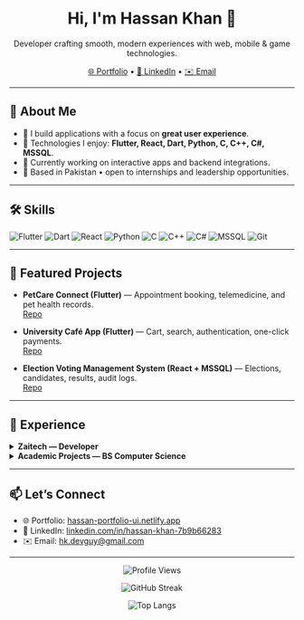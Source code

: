 <h1 align="center">Hi, I'm Hassan Khan 👋</h1>
<p align="center">
  Developer crafting smooth, modern experiences with web, mobile & game technologies.
</p>

<p align="center">
  <a href="https://hassan-portfolio-ui.netlify.app">🌐 Portfolio</a> •
  <a href="https://www.linkedin.com/in/hassan-khan-7b9b66283/">💼 LinkedIn</a> •
  <a href="mailto:hk.devguy@gmail.com">✉️ Email</a>
</p>

---

## 🔹 About Me
- 🚀 I build applications with a focus on **great user experience**.  
- 🧰 Technologies I enjoy: **Flutter, React, Dart, Python, C, C++, C#, MSSQL**.  
- 🎯 Currently working on interactive apps and backend integrations.  
- 📍 Based in Pakistan • open to internships and leadership opportunities.  

---

## 🛠️ Skills
![Flutter](https://img.shields.io/badge/Flutter-02569B?logo=flutter&logoColor=white)
![Dart](https://img.shields.io/badge/Dart-0175C2?logo=dart&logoColor=white)
![React](https://img.shields.io/badge/React-20232a?logo=react&logoColor=61DAFB)
![Python](https://img.shields.io/badge/Python-3776AB?logo=python&logoColor=white)
![C](https://img.shields.io/badge/C-00599C?logo=c&logoColor=white)
![C++](https://img.shields.io/badge/C++-00599C?logo=cplusplus&logoColor=white)
![C#](https://img.shields.io/badge/C%23-239120?logo=csharp&logoColor=white)
![MSSQL](https://img.shields.io/badge/SQL%20Server-CC2927?logo=microsoftsqlserver&logoColor=white)
![Git](https://img.shields.io/badge/Git-F05032?logo=git&logoColor=white)

---

## 🚀 Featured Projects
- **PetCare Connect (Flutter)** — Appointment booking, telemedicine, and pet health records.  
  [Repo](https://github.com/your-username/petcare-connect)  

- **University Café App (Flutter)** — Cart, search, authentication, one-click payments.  
  [Repo](https://github.com/your-username/university-cafe)  

- **Election Voting Management System (React + MSSQL)** — Elections, candidates, results, audit logs.  
  [Repo](https://github.com/your-username/voting-management)  

---

## 💼 Experience
<details>
  <summary><b>Zaitech — Developer</b></summary>
  <br>
  • Worked on applications for computers, laptops, mobiles & accessories.  
  • Designed and optimized user interfaces with focus on performance.  
  • Contributed to both **web and mobile solutions**.  
</details>

<details>
  <summary><b>Academic Projects — BS Computer Science</b></summary>
  <br>
  • Implemented OS concepts in **Assembly (8086)**.  
  • Built apps with **React + MSSQL**, **Flutter**, and backend integrations.  
  • Explored **threads, inter-process communication, and data structures**.  
</details>

---

## 📫 Let’s Connect
- 🌐 Portfolio: [hassan-portfolio-ui.netlify.app](https://hassan-portfolio-ui.netlify.app)  
- 💼 LinkedIn: [linkedin.com/in/hassan-khan-7b9b66283](https://www.linkedin.com/in/hassan-khan-7b9b66283/)  
- ✉️ Email: [hk.devguy@gmail.com](mailto:hk.devguy@gmail.com)  

---

<p align="center">
  <img src="https://komarev.com/ghpvc/?username=hassan689&style=flat" alt="Profile Views" />
</p>

<p align="center">
  <img src="https://streak-stats.demolab.com?user=hassan689" alt="GitHub Streak" />
</p>

<p align="center">
  <img src="https://github-readme-stats.vercel.app/api/top-langs/?username=hassan689&layout=compact" alt="Top Langs" />
</p>
